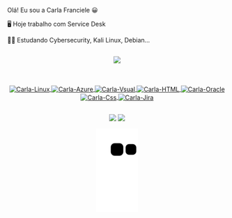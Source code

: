 Olá! Eu sou a Carla Franciele 😀

🖥 Hoje trabalho com Service Desk

👩‍💻 Estudando Cybersecurity, Kali Linux, Debian...


##
<div align="center">
  <a href="https://github.com/cfsilva3">
  <img height="180em" src="https://github-readme-stats.vercel.app/api?username=cfsilva3&show_icons=true&theme=midnight-purple&include_all_commits=true&count_private=true"/>
  

##

<div style="display: inline_block"><br>
  <img align="center" alt="Carla-Linux" height="30" width="40" src="https://cdn.jsdelivr.net/gh/devicons/devicon/icons/linux/linux-original.svg" />
  <img align="center" alt="Carla-Azure" height="30" width="40" src="https://cdn.jsdelivr.net/gh/devicons/devicon/icons/azure/azure-original.svg" />
  <img align="center" alt="Carla-Vsual" height="30" width="40" src="https://cdn.jsdelivr.net/gh/devicons/devicon/icons/visualstudio/visualstudio-plain.svg" />
  <img align="center" alt="Carla-HTML" height="30" width="40" src="https://cdn.jsdelivr.net/gh/devicons/devicon/icons/html5/html5-original.svg" />
  <img align="center" alt="Carla-Oracle" height="30" width="40" src="https://cdn.jsdelivr.net/gh/devicons/devicon/icons/oracle/oracle-original.svg" />
  <img align="center" alt="Carla-Css" height="30" width="40" src="https://cdn.jsdelivr.net/gh/devicons/devicon/icons/css3/css3-original.svg" />
  <img align="center" alt="Carla-Jira" height="30" width="40" src="https://cdn.jsdelivr.net/gh/devicons/devicon/icons/jira/jira-original-wordmark.svg" />

 
</div>

##

<div> 
  <a href = "mailto:carla48228@gmail.com"><img src="https://img.shields.io/badge/-Gmail-%23333?style=for-the-badge&logo=gmail&logoColor=white" target="_blank"></a>
  <a href="https://www.linkedin.com/in/carla-franciele-silva-2a23731aa/" target="_blank"><img src="https://img.shields.io/badge/-LinkedIn-%230077B5?style=for-the-badge&logo=linkedin&logoColor=white" target="_blank"></a> 
  
  
![Snake animation](https://github.com/cfsilva3/cfsilva3/blob/output/github-contribution-grid-snake.svg)
  
  </div>
